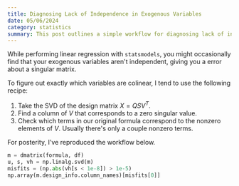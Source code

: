 ```yaml
---
title: Diagnosing Lack of Independence in Exogenous Variables
date: 05/06/2024
category: statistics
summary: This post outlines a simple workflow for diagnosing lack of independence in `statsmodels`.
---
```


While performing linear regression with `statsmodels`, you might occasionally find that your exogenous variables aren't independent, giving you a error about a singular matrix.

To figure out exactly which variables are colinear, I tend to use the following recipe:

1. Take the SVD of the design matrix $X = QSV^T$.
2. Find a column of $V$ that corresponds to a zero singular value.
3. Check which terms in our original formula correspond to the nonzero elements of $V$. Usually there's only a couple nonzero terms.

For posterity, I've reproduced the workflow below.

```python
m = dmatrix(formula, df)
u, s, vh = np.linalg.svd(m)
misfits = (np.abs(vh[s < 1e-8]) > 1e-5)
np.array(m.design_info.column_names)[misfits[0]]
```
